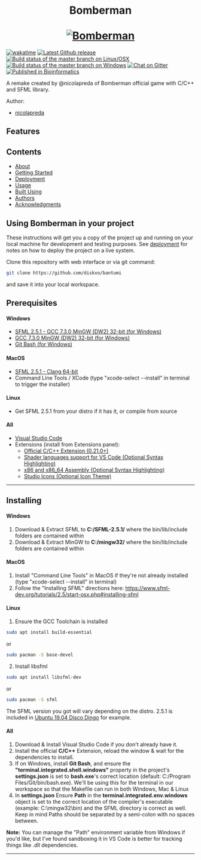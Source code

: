 
<h1 align="center">
Bomberman
<br>
<br>
  <a href="" rel="noopener">
 <img src="" alt="Bomberman"></a>
</h1>

[![wakatime](https://wakatime.com/badge/user/65beb3fe-edbf-47a9-a9dc-9253600acc77/project/f86ee28f-1f22-4b44-91e0-9047f56bde1d.svg)](https://wakatime.com/badge/user/65beb3fe-edbf-47a9-a9dc-9253600acc77/project/f86ee28f-1f22-4b44-91e0-9047f56bde1d)
[![Latest Github release](https://img.shields.io/github/release/nicolapreda/bomberman.svg)](https://img.shields.io/github/release/nicolapreda/bomberman.svg)
[![Build status of the master branch on Linux/OSX](https://img.shields.io/travis/Martinsos/edlib/master?label=Linux%20%2F%20OSX%20build)](https://travis-ci.com/Martinsos/edlib)
[![Build status of the master branch on Windows](https://img.shields.io/appveyor/build/Martinsos/edlib/master?label=Windows%20build)](https://ci.appveyor.com/project/Martinsos/edlib/branch/master)
[![Chat on Gitter](https://img.shields.io/gitter/room/Martinsos/edlib.svg?colorB=753a88)](https://gitter.im/Martinsos/edlib)
[![Published in Bioinformatics](https://img.shields.io/badge/Published%20in-Bioinformatics-167DA4.svg)](https://doi.org/10.1093/bioinformatics/btw753)


 A remake created by @nicolapreda of Bomberman official game with C/C++ and SFML library.

Author:
* [nicolapreda](https://github.com/nicolapreda)
## Features


## Contents
- [About](#about)
- [Getting Started](#getting_started)
- [Deployment](#deployment)
- [Usage](#usage)
- [Built Using](#built_using)
- [Authors](#authors)
- [Acknowledgments](#acknowledgement)


## Using Bomberman in your project
These instructions will get you a copy of the project up and running on your local machine for development and testing purposes. See [deployment](#deployment) for notes on how to deploy the project on a live system.

Clone this repository with web interface or via git command:

```bash
git clone https://github.com/diskxo/bantumi
```

and save it into your local workspace.

## Prerequisites

#### Windows

- [SFML 2.5.1 - GCC 7.3.0 MinGW (DW2) 32-bit (for Windows)](https://www.sfml-dev.org/files/SFML-2.5.1-windows-gcc-7.3.0-mingw-32-bit.zip)
- [GCC 7.3.0 MinGW (DW2) 32-bit (for Windows)](https://downloads.sourceforge.net/project/mingw-w64/Toolchains%20targetting%20Win32/Personal%20Builds/mingw-builds/7.3.0/threads-posix/dwarf/i686-7.3.0-release-posix-dwarf-rt_v5-rev0.7z?ts=gAAAAABiCPISZlK6KeJPFkS8_Njt5-hapDJK8HRnt_RnH-rFaZAX1xCODdbRhImYmibYQkervhYczQM9d5dzqgzLkXMObiYChg%3D%3D&r=https%3A%2F%2Fsourceforge.net%2Fprojects%2Fmingw-w64%2Ffiles%2FToolchains%2520targetting%2520Win32%2FPersonal%2520Builds%2Fmingw-builds%2F7.3.0%2Fthreads-posix%2Fdwarf%2Fi686-7.3.0-release-posix-dwarf-rt_v5-rev0.7z%2Fdownload)
- [Git Bash (for Windows) ](https://git-scm.com/downloads)

#### MacOS

- [SFML 2.5.1 - Clang 64-bit](https://www.sfml-dev.org/files/SFML-2.5.1-macOS-clang.tar.gz)
- Command Line Tools / XCode (type "xcode-select --install" in terminal to trigger the installer)

#### Linux

- Get SFML 2.5.1 from your distro if it has it, or compile from source

#### All

- [Visual Studio Code](https://code.visualstudio.com/download)
- Extensions (install from Extensions panel):
  - [Official C/C++ Extension (0.21.0+)](https://marketplace.visualstudio.com/items?itemName=ms-vscode.cpptools)
  - [Shader languages support for VS Code (Optional Syntax Highlighting)](https://marketplace.visualstudio.com/items?itemName=slevesque.shader)
  - [x86 and x86_64 Assembly (Optional Syntax Highlighting)](https://marketplace.visualstudio.com/items?itemName=13xforever.language-x86-64-assembly)
  - [Studio Icons (Optional Icon Theme)](https://marketplace.visualstudio.com/items?itemName=jtlowe.vscode-icon-theme)

---

## Installing

#### Windows

1. Download & Extract SFML to **C:/SFML-2.5.1/** where the bin/lib/include folders are contained within
2. Download & Extract MinGW to **C:/mingw32/** where the bin/lib/include folders are contained within

#### MacOS

1. Install "Command Line Tools" in MacOS if they're not already installed (type "xcode-select --install" in terminal)
2. Follow the "Installing SFML" directions here: https://www.sfml-dev.org/tutorials/2.5/start-osx.php#installing-sfml

#### Linux

1. Ensure the GCC Toolchain is installed

```bash
sudo apt install build-essential
```

or

```bash
sudo pacman -S base-devel
```

2. Install libsfml

```bash
sudo apt install libsfml-dev
```

or

```bash
sudo pacman -S sfml
```

The SFML version you got will vary depending on the distro. 2.5.1 is included in [Ubuntu 19.04 Disco Dingo](http://cdimage.ubuntu.com/daily-live/current/HEADER.html) for example.

#### All

1. Download & Install Visual Studio Code if you don't already have it.
2. Install the official **C/C++** Extension, reload the window & wait for the dependencies to install.
3. If on Windows, install **Git Bash**, and ensure the **"terminal.integrated.shell.windows"** property in the project's **settings.json** is set to **bash.exe**'s correct location (default: C:/Program Files/Git/bin/bash.exe). We'll be using this for the terminal in our workspace so that the Makefile can run in both Windows, Mac & Linux
4. In **settings.json** Ensure **Path** in the **terminal.integrated.env.windows** object is set to the correct location of the compiler's executable (example: C:\\mingw32\\bin) and the SFML directory is correct as well. Keep in mind Paths should be separated by a semi-colon with no spaces between.

**Note:** You can manage the "Path" environment variable from Windows if you'd like, but I've found sandboxing it in VS Code is better for tracking things like .dll dependencies.

---